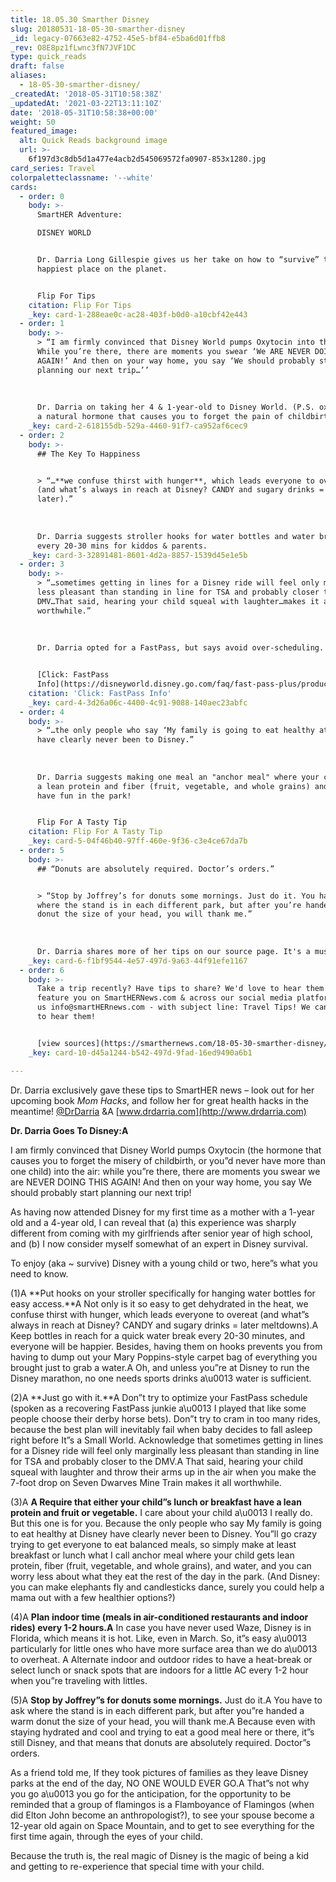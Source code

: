 ```yaml
---
title: 18.05.30 Smarther Disney
slug: 20180531-18-05-30-smarther-disney
_id: legacy-07663e82-4752-45e5-bf84-e5ba6d01ffb8
_rev: O8E8pz1fLwnc3fN7JVF1DC
type: quick_reads
draft: false
aliases:
  - 18-05-30-smarther-disney/
_createdAt: '2018-05-31T10:58:38Z'
_updatedAt: '2021-03-22T13:11:10Z'
date: '2018-05-31T10:58:38+00:00'
weight: 50
featured_image:
  alt: Quick Reads background image
  url: >-
    6f197d3c8db5d1a477e4acb2d545069572fa0907-853x1280.jpg
card_series: Travel
colorpaletteclassname: '--white'
cards:
  - order: 0
    body: >-
      SmartHER Adventure:  

      DISNEY WORLD


      Dr. Darria Long Gillespie gives us her take on how to “survive” the
      happiest place on the planet.


      Flip For Tips
    citation: Flip For Tips
    _key: card-1-288eae0c-ac28-403f-b0d0-a10cbf42e443
  - order: 1
    body: >-
      > “I am firmly convinced that Disney World pumps Oxytocin into the air.
      While you’re there, there are moments you swear ‘We ARE NEVER DOING THIS
      AGAIN!’ And then on your way home, you say ‘We should probably start
      planning our next trip…’’  
        
        
        
      Dr. Darria on taking her 4 & 1-year-old to Disney World. (P.S. oxytocin is
      a natural hormone that causes you to forget the pain of childbirth.)
    _key: card-2-618155db-529a-4460-91f7-ca952af6cec9
  - order: 2
    body: >-
      ## The Key To Happiness


      > “…**we confuse thirst with hunger**, which leads everyone to overeat
      (and what’s always in reach at Disney? CANDY and sugary drinks = meltdowns
      later).”  
        
        
        
      Dr. Darria suggests stroller hooks for water bottles and water breaks
      every 20-30 mins for kiddos & parents.
    _key: card-3-32891481-8601-4d2a-8857-1539d45e1e5b
  - order: 3
    body: >-
      > “…sometimes getting in lines for a Disney ride will feel only marginally
      less pleasant than standing in line for TSA and probably closer to the
      DMV…That said, hearing your child squeal with laughter…makes it all
      worthwhile.”  
        
        
        
      Dr. Darria opted for a FastPass, but says avoid over-scheduling.


      [Click: FastPass
      Info](https://disneyworld.disney.go.com/faq/fast-pass-plus/product-description/)
    citation: 'Click: FastPass Info'
    _key: card-4-3d26a06c-4400-4c91-9088-140aec23abfc
  - order: 4
    body: >-
      > “…the only people who say ‘My family is going to eat healthy at Disney’
      have clearly never been to Disney.”  
        
        
        
      Dr. Darria suggests making one meal an "anchor meal" where your child gets
      a lean protein and fiber (fruit, vegetable, and whole grains) and then
      have fun in the park!


      Flip For A Tasty Tip
    citation: Flip For A Tasty Tip
    _key: card-5-04f46b40-97ff-460e-9f36-c3e4ce67da7b
  - order: 5
    body: >-
      ## “Donuts are absolutely required. Doctor’s orders.”


      > “Stop by Joffrey’s for donuts some mornings. Just do it. You have to ask
      where the stand is in each different park, but after you’re handed a warm
      donut the size of your head, you will thank me.”  
        
        
        
      Dr. Darria shares more of her tips on our source page. It's a must-read!
    _key: card-6-f1bf9544-4e57-497d-9a63-44f91efe1167
  - order: 6
    body: >-
      Take a trip recently? Have tips to share? We'd love to hear them and
      feature you on SmartHERNews.com & across our social media platforms. Email
      us info@smartHERnews.com - with subject line: Travel Tips! We can't wait
      to hear them!


      [view sources](https://smarthernews.com/18-05-30-smarther-disney/)
    _key: card-10-d45a1244-b542-497d-9fad-16ed9490a6b1

---
```

Dr. Darria exclusively gave these tips to SmartHER news – look out for her upcoming book _Mom Hacks_, and follow her for great health hacks in the meantime! [@DrDarria](https://www.facebook.com/DrDarria/) &A [www.drdarria.com](http://www.drdarria.com)



**Dr. Darria Goes To Disney:A**

I am firmly convinced that Disney World pumps Oxytocin (the hormone that causes you to forget the misery of childbirth, or you”d never have more than one child) into the air: while you”re there, there are moments you swear we are NEVER DOING THIS AGAIN! And then on your way home, you say We should probably start planning our next trip!

As having now attended Disney for my first time as a mother with a 1-year old and a 4-year old, I can reveal that (a) this experience was sharply different from coming with my girlfriends after senior year of high school, and (b) I now consider myself somewhat of an expert in Disney survival.

To enjoy (aka ~ survive) Disney with a young child or two, here”s what you need to know.

(1)A **Put hooks on your stroller specifically for hanging water bottles for easy access.**A Not only is it so easy to get dehydrated in the heat, we confuse thirst with hunger, which leads everyone to overeat (and what”s always in reach at Disney? CANDY and sugary drinks = later meltdowns).A Keep bottles in reach for a quick water break every 20-30 minutes, and everyone will be happier. Besides, having them on hooks prevents you from having to dump out your Mary Poppins-style carpet bag of everything you brought just to grab a water.A Oh, and unless you”re at Disney to run the Disney marathon, no one needs sports drinks a\u0013 water is sufficient.

(2)A **Just go with it.**A Don”t try to optimize your FastPass schedule (spoken as a recovering FastPass junkie a\u0013 I played that like some people choose their derby horse bets). Don”t try to cram in too many rides, because the best plan will inevitably fail when baby decides to fall asleep right before It”s a Small World. Acknowledge that sometimes getting in lines for a Disney ride will feel only marginally less pleasant than standing in line for TSA and probably closer to the DMV.A That said, hearing your child squeal with laughter and throw their arms up in the air when you make the 7-foot drop on Seven Dwarves Mine Train makes it all worthwhile.

(3)A **A Require that either your child”s lunch or breakfast have a lean protein and fruit or vegetable.** I care about your child a\u0013 I really do. But this one is for you. Because the only people who say My family is going to eat healthy at Disney have clearly never been to Disney. You”ll go crazy trying to get everyone to eat balanced meals, so simply make at least breakfast or lunch what I call anchor meal where your child gets lean protein, fiber (fruit, vegetable, and whole grains), and water, and you can worry less about what they eat the rest of the day in the park. (And Disney: you can make elephants fly and candlesticks dance, surely you could help a mama out with a few healthier options?)

(4)A **Plan indoor time (meals in air-conditioned restaurants and indoor rides) every 1-2 hours.A** In case you have never used Waze, Disney is in Florida, which means it is hot. Like, even in March. So, it”s easy a\u0013 particularly for little ones who have more surface area than we do a\u0013 to overheat. A Alternate indoor and outdoor rides to have a heat-break or select lunch or snack spots that are indoors for a little AC every 1-2 hour when you”re traveling with littles.

(5)A **Stop by Joffrey”s for donuts some mornings.** Just do it.A You have to ask where the stand is in each different park, but after you”re handed a warm donut the size of your head, you will thank me.A Because even with staying hydrated and cool and trying to eat a good meal here or there, it”s still Disney, and that means that donuts are absolutely required. Doctor”s orders.

As a friend told me, If they took pictures of families as they leave Disney parks at the end of the day, NO ONE WOULD EVER GO.A That”s not why you go a\u0013 you go for the anticipation, for the opportunity to be reminded that a group of flamingos is a Flamboyance of Flamingos (when did Elton John become an anthropologist?), to see your spouse become a 12-year old again on Space Mountain, and to get to see everything for the first time again, through the eyes of your child.

Because the truth is, the real magic of Disney is the magic of being a kid and getting to re-experience that special time with your child.